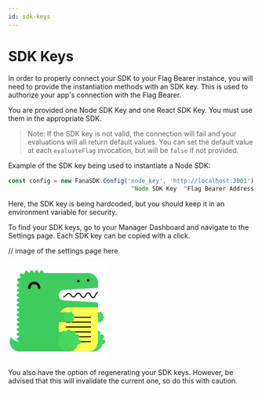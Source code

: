 ```yaml
---
id: sdk-keys
---
```


# SDK Keys

In order to properly connect your SDK to your Flag Bearer instance, you will need to provide the instantiation methods with an SDK key. This is used to authorize your app's connection with the Flag Bearer.

You are provided one Node SDK Key and one React SDK Key. You must use them in the appropriate SDK.

> Note: If the SDK key is not valid, the connection will fail and your evaluations will all return default values. You can set the default value at each `evaluateFlag` invocation, but will be `false` if not provided.

Example of the SDK key being used to instantiate a Node SDK:

```js
const config = new FanaSDK.Config('node_key', 'http://localhost:3001')
                                   ^Node SDK Key  ^Flag Bearer Address
```

Here, the SDK key is being hardcoded, but you should keep it in an environment variable for security.

To find your SDK keys, go to your Manager Dashboard and navigate to the Settings page. Each SDK key can be copied with a click.

// image of the settings page here

![img alt](/img/docusaurus.png)

You also have the option of regenerating your SDK keys. However, be advised that this will invalidate the current one, so do this with caution.
